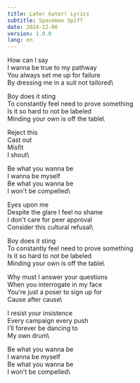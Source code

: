 ```yaml
---
title: Later Gator! Lyrics
subtitle: Spaceman Spiff
date: 2024-12-06
version: 1.0.0
lang: en
---
```


How can I say\
I wanna be true to my pathway\
You always set me up for failure\
By dressing me in a suit not tailored\

Boy does it sting\
To constantly feel need to prove something\
Is it so hard to not be labeled\
Minding your own is off the table\

Reject this\
Cast out\
Misfit\
I shout\

Be what you wanna be\
I wanna be myself\
Be what you wanna be\
I won't be compelled\

Eyes upon me\
Despite the glare I feel no shame\
I don't care for peer approval\
Consider this cultural refusal\

Boy does it sting\
To constantly feel need to prove something\
Is it so hard to not be labeled\
Minding your own is off the table\

Why must I answer your questions\
When you interrogate in my face\
You're just a poser to sign up for\
Cause after cause\

I resist your insistence\
Every campaign every push\
I'll forever be dancing to\
My own drum\

Be what you wanna be\
I wanna be myself\
Be what you wanna be\
I won't be compelled\
